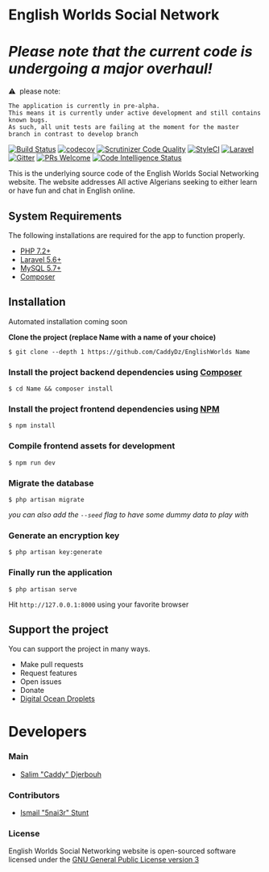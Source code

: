 # English Worlds Social Network
# *Please note that the current code is undergoing a **major** overhaul!*
&#x26A0;&nbsp; please note:
```
The application is currently in pre-alpha.
This means it is currently under active development and still contains known bugs.
As such, all unit tests are failing at the moment for the master branch in contrast to develop branch
```
[![Build Status](https://travis-ci.org/CaddyDz/EnglishWorlds.svg?branch=develop)](https://travis-ci.org/CaddyDz/EnglishWorlds)
[![codecov](https://codecov.io/gh/CaddyDz/EnglishWorlds/branch/develop/graph/badge.svg)](https://codecov.io/gh/CaddyDz/EnglishWorlds)
[![Scrutinizer Code Quality](https://scrutinizer-ci.com/g/CaddyDz/EnglishWorlds/badges/quality-score.png?b=develop)](https://scrutinizer-ci.com/g/CaddyDz/EnglishWorlds/?branch=develop)
[![StyleCI](https://github.styleci.io/repos/69740118/shield?branch=develop)](https://github.styleci.io/repos/69740118)
[![Laravel](https://img.shields.io/badge/Powered%20by-Laravel-red.svg)](https://laravel.com/)
[![Gitter](https://img.shields.io/gitter/room/EnglishDz/Lobby.svg?style=flat-square)](https://gitter.im/EnglishDz/Lobby)
[![PRs Welcome](https://img.shields.io/badge/PRs-welcome-brightgreen.svg?style=flat-square)](http://makeapullrequest.com)
[![Code Intelligence Status](https://scrutinizer-ci.com/g/CaddyDz/EnglishWorlds/badges/code-intelligence.svg?b=develop)](https://scrutinizer-ci.com/code-intelligence)

This is the underlying source code of the English Worlds Social Networking website.
The website addresses All active Algerians seeking to either learn or have fun and chat in English online.

## System Requirements

The following installations are required for the app to function properly.

* [PHP 7.2+](http://php.net/manual/en/install.php)
* [Laravel 5.6+](https://laravel.com/docs/5.6#installation)
* [MySQL 5.7+](https://dev.mysql.com/doc/refman/5.7/en/installing.html)
* [Composer](https://getcomposer.org/doc/00-intro.md)

## Installation

Automated installation coming soon

**Clone the project (replace Name with a name of your choice)**

``` shell
$ git clone --depth 1 https://github.com/CaddyDz/EnglishWorlds Name
```

### Install the project backend dependencies using [Composer](https://getcomposer.org/)

``` shell
$ cd Name && composer install
```

### Install the project frontend dependencies using [NPM](https://www.npmjs.com/)

``` shell
$ npm install
```

### Compile frontend assets for development

``` shell
$ npm run dev
```

### Migrate the database

``` shell
$ php artisan migrate
```
*you can also add the `--seed` flag to have some dummy data to play with*

### Generate an encryption key

``` shell
$ php artisan key:generate
```

### Finally run the application

``` shell
$ php artisan serve
```

Hit ``http://127.0.0.1:8000`` using your favorite browser

## Support the project
You can support the project in many ways.
- Make pull requests
- Request features
- Open issues
- Donate
- [Digital Ocean Droplets](https://m.do.co/c/1d3a577130a4)

# Developers
### Main
- [Salim "Caddy" Djerbouh](https://github.com/CaddyDz/)

### Contributors
- [Ismail "5nai3r" Stunt](https://github.com/5nai3r)

### License

English Worlds Social Networking website is open-sourced software licensed under the [GNU General Public License version 3](https://opensource.org/licenses/GPL-3.0)
